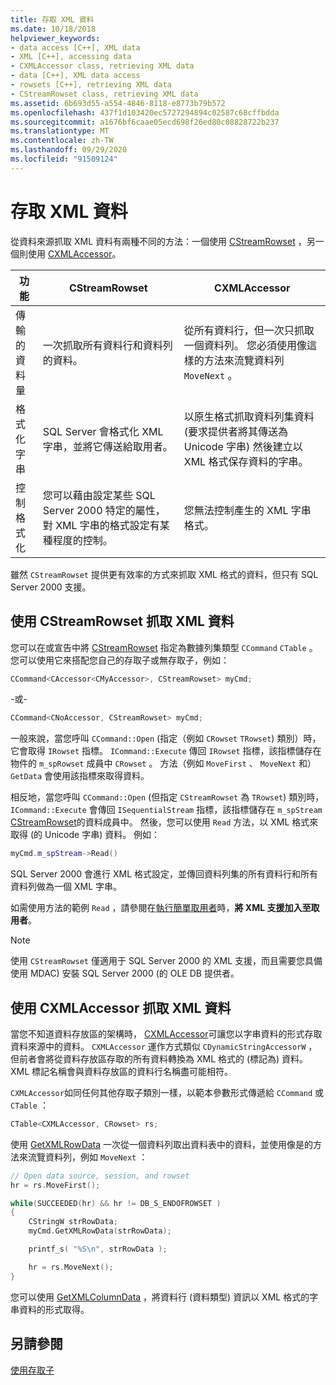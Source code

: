 ```yaml
---
title: 存取 XML 資料
ms.date: 10/18/2018
helpviewer_keywords:
- data access [C++], XML data
- XML [C++], accessing data
- CXMLAccessor class, retrieving XML data
- data [C++], XML data access
- rowsets [C++], retrieving XML data
- CStreamRowset class, retrieving XML data
ms.assetid: 6b693d55-a554-4846-8118-e8773b79b572
ms.openlocfilehash: 437f1d103420ec5727294894c02587c68cffbdda
ms.sourcegitcommit: a1676bf6caae05ecd698f26ed80c08828722b237
ms.translationtype: MT
ms.contentlocale: zh-TW
ms.lasthandoff: 09/29/2020
ms.locfileid: "91509124"
---
```

# <a name="accessing-xml-data"></a>存取 XML 資料

從資料來源抓取 XML 資料有兩種不同的方法：一個使用 [CStreamRowset](../../data/oledb/cstreamrowset-class.md) ，另一個則使用 [CXMLAccessor](../../data/oledb/cxmlaccessor-class.md)。

|功能|CStreamRowset|CXMLAccessor|
|-------------------|-------------------|------------------|
|傳輸的資料量|一次抓取所有資料行和資料列的資料。|從所有資料行，但一次只抓取一個資料列。 您必須使用像這樣的方法來流覽資料列 `MoveNext` 。|
|格式化字串|SQL Server 會格式化 XML 字串，並將它傳送給取用者。|以原生格式抓取資料列集資料 (要求提供者將其傳送為 Unicode 字串) 然後建立以 XML 格式保存資料的字串。|
|控制格式化|您可以藉由設定某些 SQL Server 2000 特定的屬性，對 XML 字串的格式設定有某種程度的控制。|您無法控制產生的 XML 字串格式。|

雖然 `CStreamRowset` 提供更有效率的方式來抓取 XML 格式的資料，但只有 SQL Server 2000 支援。

## <a name="retrieving-xml-data-using-cstreamrowset"></a>使用 CStreamRowset 抓取 XML 資料

您可以在或宣告中將 [CStreamRowset](../../data/oledb/cstreamrowset-class.md) 指定為數據列集類型 `CCommand` `CTable` 。 您可以使用它來搭配您自己的存取子或無存取子，例如：

```cpp
CCommand<CAccessor<CMyAccessor>, CStreamRowset> myCmd;
```

-或-

```cpp
CCommand<CNoAccessor, CStreamRowset> myCmd;
```

一般來說，當您呼叫 `CCommand::Open` (指定（例如 `CRowset` `TRowset`) 類別）時，它會取得 `IRowset` 指標。 `ICommand::Execute` 傳回 `IRowset` 指標，該指標儲存在物件的 `m_spRowset` 成員中 `CRowset` 。 方法（例如 `MoveFirst` 、 `MoveNext` 和） `GetData` 會使用該指標來取得資料。

相反地，當您呼叫 `CCommand::Open` (但指定 `CStreamRowset` 為 `TRowset`) 類別時， `ICommand::Execute` 會傳回 `ISequentialStream` 指標，該指標儲存在 `m_spStream` [CStreamRowset](../../data/oledb/cstreamrowset-class.md)的資料成員中。 然後，您可以使用 `Read` 方法，以 XML 格式來取得 (的 Unicode 字串) 資料。 例如：

```cpp
myCmd.m_spStream->Read()
```

SQL Server 2000 會進行 XML 格式設定，並傳回資料列集的所有資料行和所有資料列做為一個 XML 字串。

如需使用方法的範例 `Read` ，請參閱在[執行簡單取用者](../../data/oledb/implementing-a-simple-consumer.md)時，**將 XML 支援加入至取用者**。

> [!NOTE]
> 使用 `CStreamRowset` 僅適用于 SQL Server 2000 的 XML 支援，而且需要您具備使用 MDAC) 安裝 SQL Server 2000 (的 OLE DB 提供者。

## <a name="retrieving-xml-data-using-cxmlaccessor"></a>使用 CXMLAccessor 抓取 XML 資料

當您不知道資料存放區的架構時， [CXMLAccessor](../../data/oledb/cxmlaccessor-class.md)可讓您以字串資料的形式存取資料來源中的資料。 `CXMLAccessor` 運作方式類似 `CDynamicStringAccessorW` ，但前者會將從資料存放區存取的所有資料轉換為 XML 格式的 (標記為) 資料。 XML 標記名稱會與資料存放區的資料行名稱盡可能相符。

`CXMLAccessor`如同任何其他存取子類別一樣，以範本參數形式傳遞給 `CCommand` 或 `CTable` ：

```cpp
CTable<CXMLAccessor, CRowset> rs;
```

使用 [GetXMLRowData](./cxmlaccessor-class.md#getxmlrowdata) 一次從一個資料列取出資料表中的資料，並使用像是的方法來流覽資料列，例如 `MoveNext` ：

```cpp
// Open data source, session, and rowset
hr = rs.MoveFirst();

while(SUCCEEDED(hr) && hr != DB_S_ENDOFROWSET )
{
    CStringW strRowData;
    myCmd.GetXMLRowData(strRowData);

    printf_s( "%S\n", strRowData );

    hr = rs.MoveNext();
}
```

您可以使用 [GetXMLColumnData](./cxmlaccessor-class.md#getxmlcolumndata) ，將資料行 (資料類型) 資訊以 XML 格式的字串資料的形式取得。

## <a name="see-also"></a>另請參閱

[使用存取子](../../data/oledb/using-accessors.md)
